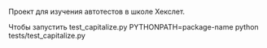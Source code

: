 Проект для изучения автотестов в школе Хекслет.

Чтобы запустить test_capitalize.py
PYTHONPATH=package-name python tests/test_capitalize.py
